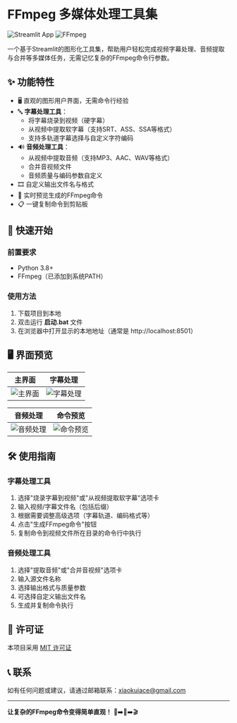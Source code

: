 # FFmpeg 多媒体处理工具集

![Streamlit App](https://img.shields.io/badge/Streamlit-FF4B4B?style=for-the-badge&logo=Streamlit&logoColor=white)
![FFmpeg](https://img.shields.io/badge/FFmpeg-007808?style=for-the-badge&logo=ffmpeg&logoColor=white)

一个基于Streamlit的图形化工具集，帮助用户轻松完成视频字幕处理、音频提取与合并等多媒体任务，无需记忆复杂的FFmpeg命令行参数。

## ✨ 功能特性

- 🖥️ 直观的图形用户界面，无需命令行经验
- 🔤 **字幕处理工具**：
  - 将字幕烧录到视频（硬字幕）
  - 从视频中提取软字幕（支持SRT、ASS、SSA等格式）
  - 支持多轨道字幕选择与自定义字符编码
- 🔊 **音频处理工具**：
  - 从视频中提取音频（支持MP3、AAC、WAV等格式）
  - 合并音视频文件
  - 音频质量与编码参数自定义
- 🎞️ 自定义输出文件名与格式
- 🔄 实时预览生成的FFmpeg命令
- 📋 一键复制命令到剪贴板

## 🚀 快速开始

### 前置要求
- Python 3.8+
- FFmpeg（已添加到系统PATH）

### 使用方法
1. 下载项目到本地
2. 双击运行 **启动.bat** 文件
3. 在浏览器中打开显示的本地地址（通常是 http://localhost:8501）

## 🖥️ 界面预览

| 主界面 | 字幕处理 |
|-------|----------|
| ![主界面](https://youke1.picui.cn/s1/2025/08/01/688ca9aaea0a8.png) | ![字幕处理](https://youke1.picui.cn/s1/2025/08/01/688ca9aacaf44.png) |

| 音频处理 | 命令预览 |
|----------|----------|
| ![音频处理](https://youke1.picui.cn/s1/2025/08/01/688ca9aaa611c.png) | ![命令预览](https://youke1.picui.cn/s1/2025/08/01/688ca9a96c782.png) |

## 🛠️ 使用指南

### 字幕处理工具
1. 选择"烧录字幕到视频"或"从视频提取软字幕"选项卡
2. 输入视频/字幕文件名（包括后缀）
3. 根据需要调整高级选项（字幕轨道、编码格式等）
4. 点击"生成FFmpeg命令"按钮
5. 复制命令到视频文件所在目录的命令行中执行

### 音频处理工具
1. 选择"提取音频"或"合并音视频"选项卡
2. 输入源文件名称
3. 选择输出格式与质量参数
4. 可选择自定义输出文件名
5. 生成并复制命令执行

## 📜 许可证

本项目采用 [MIT 许可证](LICENSE)

## 📞 联系

如有任何问题或建议，请通过邮箱联系：xiaokuiace@gmail.com

---

**让复杂的FFmpeg命令变得简单直观！** 🎥➡️🔄➡️🎬